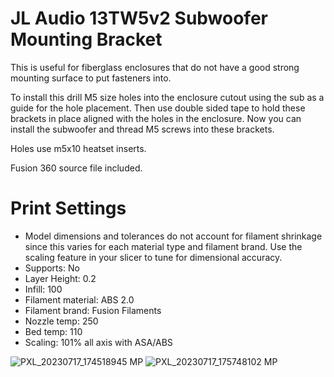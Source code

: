 # JL Audio 13TW5v2 Subwoofer Mounting Bracket

This is useful for fiberglass enclosures that do not have a good strong mounting surface to put fasteners into. 

To install this drill M5 size holes into the enclosure cutout using the sub as a guide for the hole placement. Then use double sided tape to hold these brackets in place aligned with the holes in the enclosure. Now you can install the subwoofer and thread M5 screws into these brackets.

Holes use m5x10 heatset inserts. 

Fusion 360 source file included.

# Print Settings
- Model dimensions and tolerances do not account for filament shrinkage since this varies for each material type and filament brand. Use the scaling feature in your slicer to tune for dimensional accuracy.
- Supports: No
- Layer Height: 0.2
- Infill: 100
- Filament material: ABS 2.0
- Filament brand: Fusion Filaments
- Nozzle temp: 250
- Bed temp: 110
- Scaling: 101% all axis with ASA/ABS

![PXL_20230717_174518945 MP](https://github.com/barichardson/3D-prints/assets/6842916/38bbe088-d592-48e1-a381-3b5b7c479fda)
![PXL_20230717_175748102 MP](https://github.com/barichardson/3D-prints/assets/6842916/042605ce-2572-4712-9d61-578e51e042d7)
